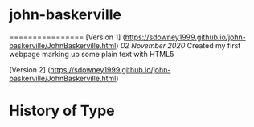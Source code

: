 # john-baskerville
================
[Version 1] (https://sdowney1999.github.io/john-baskerville/JohnBaskerville.html)
*02 November 2020*
Created my first webpage marking up some plain text with HTML5

[Version 2] (https://sdowney1999.github.io/john-baskerville/JohnBaskerville.html)






History of Type
=============